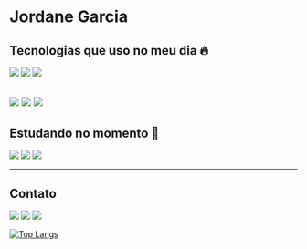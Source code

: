 # Jordane Garcia 
## Tecnologias que uso no meu dia 🔥
![](https://img.shields.io/badge/HTML5-E34F26?style=for-the-badge&logo=html5&logoColor=white
)
![](https://img.shields.io/badge/CSS3-1572B6?style=for-the-badge&logo=css3&logoColor=white 
)
![](https://img.shields.io/badge/Sass-CC6699?style=for-the-badge&logo=sass&logoColor=white
)

![](https://img.shields.io/badge/JavaScript-323330?style=for-the-badge&logo=javascript&logoColor=F7DF1E
)
![](https://img.shields.io/badge/Figma-F24E1E?style=for-the-badge&logo=figma&logoColor=white
)
![](https://img.shields.io/badge/Adobe%20Photoshop-31A8FF?style=for-the-badge&logo=Adobe%20Photoshop&logoColor=black
)
--
## Estudando no momento 📖

![](https://img.shields.io/badge/Tailwind_CSS-38B2AC?style=for-the-badge&logo=tailwind-css&logoColor=white)
![](https://img.shields.io/badge/Bootstrap-563D7C?style=for-the-badge&logo=bootstrap&logoColor=white)
![](https://img.shields.io/badge/React-20232A?style=for-the-badge&logo=react&logoColor=61DAFB)

---
## Contato

[![](https://img.shields.io/badge/Instagram-E4405F?style=for-the-badge&logo=instagram&logoColor=white
)](https://www.instagram.com/jordan.maurelli/)
[![](https://img.shields.io/badge/LinkedIn-0077B5?style=for-the-badge&logo=linkedin&logoColor=white
)](https://www.linkedin.com/in/jordane-garcia-1046ab120/)
[![](https://img.shields.io/badge/Gmail-D14836?style=for-the-badge&logo=gmail&logoColor=white
)](https://malito:jordane.maurelli@gmail.com/)

[![Top Langs](https://github-readme-stats.vercel.app/api/top-langs/?username=JordaneMaurelli&show_icons=true&theme=dracula)](https://github.com/anuraghazra/github-readme-stats)
